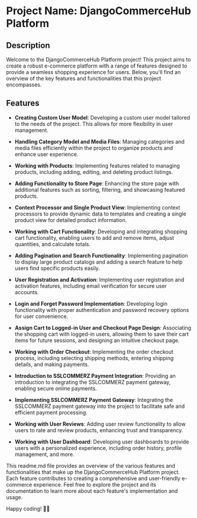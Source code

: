 # Project Name: DjangoCommerceHub Platform

## Description

Welcome to the DjangoCommerceHub Platform project! This project aims to create a robust e-commerce platform with a range of features designed to provide a seamless shopping experience for users. Below, you'll find an overview of the key features and functionalities that this project encompasses.

## Features

- **Creating Custom User Model**: Developing a custom user model tailored to the needs of the project. This allows for more flexibility in user management.

- **Handling Category Model and Media Files**: Managing categories and media files efficiently within the project to organize products and enhance user experience.

- **Working with Products**: Implementing features related to managing products, including adding, editing, and deleting product listings.

- **Adding Functionality to Store Page**: Enhancing the store page with additional features such as sorting, filtering, and showcasing featured products.

- **Context Processor and Single Product View**: Implementing context processors to provide dynamic data to templates and creating a single product view for detailed product information.

- **Working with Cart Functionality**: Developing and integrating shopping cart functionality, enabling users to add and remove items, adjust quantities, and calculate totals.

- **Adding Pagination and Search Functionality**: Implementing pagination to display large product catalogs and adding a search feature to help users find specific products easily.

- **User Registration and Activation**: Implementing user registration and activation features, including email verification for secure user accounts.

- **Login and Forget Password Implementation**: Developing login functionality with proper authentication and password recovery options for user convenience.

- **Assign Cart to Logged-in User and Checkout Page Design**: Associating the shopping cart with logged-in users, allowing them to save their cart items for future sessions, and designing an intuitive checkout page.

- **Working with Order Checkout**: Implementing the order checkout process, including selecting shipping methods, entering shipping details, and making payments.

- **Introduction to SSLCOMMERZ Payment Integration**: Providing an introduction to integrating the SSLCOMMERZ payment gateway, enabling secure online payments.

- **Implementing SSLCOMMERZ Payment Gateway**: Integrating the SSLCOMMERZ payment gateway into the project to facilitate safe and efficient payment processing.

- **Working with User Reviews**: Adding user review functionality to allow users to rate and review products, enhancing trust and transparency.

- **Working with User Dashboard**: Developing user dashboards to provide users with a personalized experience, including order history, profile management, and more.

This readme.md file provides an overview of the various features and functionalities that make up the DjangoCommerceHub Platform project. Each feature contributes to creating a comprehensive and user-friendly e-commerce experience. Feel free to explore the project and its documentation to learn more about each feature's implementation and usage.

Happy coding! 🛒🚀
